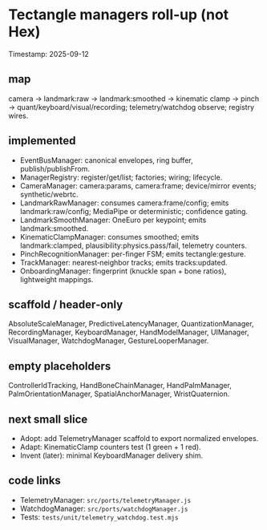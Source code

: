 <!--
STIGMERGY REVIEW HEADER
Status: Pending verification
Review started: 2025-09-16T19:48-06:00
Expires: 2025-09-23T19:48-06:00 (auto-expire after 7 days)

Checklist:
- [ ] Re-evaluate this artifact against current Hexagonal goals
- [ ] Validate references against knowledge manifests
- [ ] Log decisions in TODO_2025-09-16.md
-->

# Tectangle managers roll‑up (not Hex)

Timestamp: 2025-09-12

## map

camera → landmark:raw → landmark:smoothed → kinematic clamp → pinch → quant/keyboard/visual/recording; telemetry/watchdog observe; registry wires.

## implemented

- EventBusManager: canonical envelopes, ring buffer, publish/publishFrom.
- ManagerRegistry: register/get/list; factories; wiring; lifecycle.
- CameraManager: camera:params, camera:frame; device/mirror events; synthetic/webrtc.
- LandmarkRawManager: consumes camera:frame/config; emits landmark:raw/config; MediaPipe or deterministic; confidence gating.
- LandmarkSmoothManager: OneEuro per keypoint; emits landmark:smoothed.
- KinematicClampManager: consumes smoothed; emits landmark:clamped, plausibility:physics.pass/fail, telemetry counters.
- PinchRecognitionManager: per-finger FSM; emits tectangle:gesture.
- TrackManager: nearest‑neighbor tracks; emits tracks:updated.
- OnboardingManager: fingerprint (knuckle span + bone ratios), lightweight mappings.

## scaffold / header‑only

AbsoluteScaleManager, PredictiveLatencyManager, QuantizationManager, RecordingManager, KeyboardManager, HandModelManager, UIManager, VisualManager, WatchdogManager, GestureLooperManager.

## empty placeholders

ControllerIdTracking, HandBoneChainManager, HandPalmManager, PalmOrientationManager, SpatialAnchorManager, WristQuaternion.

## next small slice

- Adopt: add TelemetryManager scaffold to export normalized envelopes.
- Adapt: KinematicClamp counters test (1 green + 1 red).
- Invent (later): minimal KeyboardManager delivery shim.

## code links

- TelemetryManager: `src/ports/telemetryManager.js`
- WatchdogManager: `src/ports/watchdogManager.js`
- Tests: `tests/unit/telemetry_watchdog.test.mjs`
